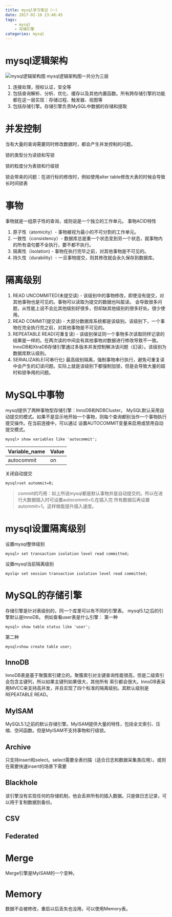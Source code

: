 ```yaml
---
title: mysql学习笔记（一）
date: 2017-02-10 23:48:45
tags:
    - mysql
    - 存储引擎
categories: mysql
---
```

# mysql逻辑架构
![mysql逻辑架构图](http://ol3m0nyfn.bkt.clouddn.com/2012031510324452.png)
mysql逻辑架构图一共分为三层
1. 连接处理，授权认证，安全等
2. 包括查询解析、分析、优化、缓存以及其他内置函数。所有跨存储引擎的功能都在这一层实现：存储过程、触发器、视图等
3. 包括存储引擎。存储引擎负责MySQL中数据的存储和提取

# 并发控制
当有大量的查询需要同时修改数据时，都会产生并发控制的问题。

锁的类型分为读锁和写锁

锁的粒度分为表锁和行级锁

锁会带来的问题：在进行标的修改时，例如使用alter table修改大表的时候会导致长时间锁表

# 事物
事物就是一组原子性的查询，或则说是一个独立的工作单元。
事物ACID特性

1. 原子性（atomicity）- 事物被视为最小的不可分割的工作单元。
2. 一致性（consistency）- 数据库总是重一个状态变到另一个状态，就事物内的所有语句要不全执行，要不都不执行。
3. 隔离性（isolation) - 事物在执行完毕之前，对其他事物是不可见的。
4. 持久性（durability）- 一旦事物提交，则其修改就会永久保存到数据库。

# 隔离级别
1. READ UNCOMMITED(未提交读) - 该级别中的事物修改，即使没有提交，对其他事物也是可见的。事物可以读取为提交的数据也叫脏读。
会导致很多问题，从性能上说不会比其他级别好很多，但却缺其他级别的很多好处。很少使用。
2. READ COMMIT(提交读) - 大部分数据库系统都是该级别。该级别下，一个事物在完全执行完之前，对其他事物是不可见的。
3. REPEATABLE READ(可重复读) - 该级别保证同一个事物多次读取同样记录的结果是一样的。在两次读的中间会有其他事物对数据进行修改导致不一致。
InnoDB和XtraDB存储引擎通过多版本并发控制解决该问题（幻读）。该级别为数据库默认级别。
4. SERIALIZABLE(可串行化) 最高级别隔离，强制事物串行执行，避免可重复读中会产生的幻读问题。实际上就是该级别下都强制加锁，但是会导致大量的超时和锁争用的问题。

# MySQL中事物
mysql提供了两种事物型存储引擎：InnoDB和NDBCluster。
MySQL默认采用自动提交的模式。如果不是显示地开始一个事物，则每个查询都别当作一个事物执行提交操作。在当前连接中，可以通过
设置AUTOCOMMIT变量来启用或禁用自动提交模式。

```
mysql> show variables like 'autocommit';
```
|Variable_name|Value|
|:-|-|
|autocommit|on|

关闭自动提交
```
mysql>set autommit=0;
```
> commit的巧用：如上所说mysql都是默认事物并是自动提交的。所以在进行大数据插入时可设置autocommit=0,在插入完
所有数据后再设置autommit=1。这样做能提升插入速度。

# mysql设置隔离级别
设置mysql整体级别
```
mysql> set transaction isolation level read committed;
```
设置mysql当前隔离级别
```
myslq> set session transaction isolation level read committed;
```
# MySQL的存储引擎
存储引擎是针对表级别的，同一个库里可以有不同的引擎表。
mysql5.1之后的引擎默认是InnoDB。
例如查看user表是什么引擎：
第一种
```
mysql> show table status like 'user';
```
第二种
```
mysql>show create table user;
```
## InnoDB
InnoDB表是基于聚簇索引建立的。聚簇索引对主键查询性能很高，但是二级索引会包含主键列，所以如果主键列如果很大，其他所有
索引都会很大。InnoDB表采用MVCC来支持高并发，并且实现了四个标准的隔离级别。其默认级别是REPEATABLE READ。
## MyISAM
MySQL5.1之前的默认存储引擎。MyISAM提供大量的特性，包括全文索引、压缩、空间函数。但是MyISAM不支持事物和行级锁。
## Archive
只支持insert和select。select需要全表扫描（适合日志和数据采集类应用）。或则在需要快速insert的场景下需要
## Blackhole
该引擎没有实现任何的存储机制，他会丢弃所有的插入数据。只是做日志记录，可以用于复制数据到备份。

## CSV
## Federated
# Merge
Merge引擎是MyISAM的一个变种。
# Memory
数据不会被修改，重启以后丢失也没用，可以使用Memory表。